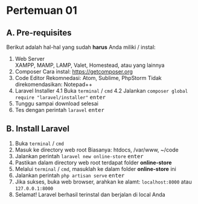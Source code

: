 # Pertemuan 01

## A. Pre-requisites

Berikut adalah hal-hal yang sudah **harus** Anda miliki / instal:

1. Web Server  
    XAMPP, MAMP, LAMP, Valet, Homestead, atau yang lainnya
2. Composer
    Cara instal: https://getcomposer.org
3. Code Editor
    Rekomnedasi: Atom, Sublime, PhpStorm
    Tidak direkomendasikan: Notepad++
4. Laravel Installer
    4.1 Buka `terminal` / `cmd`
    4.2 Jalankan `composer global require "laravel/installer"` <kbd>enter</kbd>
5. Tunggu sampai download selesai  
6. Tes dengan perintah `laravel` <kbd>enter</kbd>

## B. Install Laravel
1. Buka `terminal` / `cmd`
2. Masuk ke directory web root
    Biasanya: htdocs, /var/www, ~/code
3. Jalankan perintah `laravel new online-store` <kbd>enter</kbd>
4. Pastikan dalam directory web root terdapat folder **online-store**
5. Melalui `terminal` / `cmd`, masuklah ke dalam folder **online-store** ini
6. Jalankan perintah `php artisan serve` <kbd>enter</kbd>
7. Jika sukses, buka web browser, arahkan ke alamt: `localhost:8000` atau `127.0.0.1:8000`
8. Selamat! Laravel berhasil terinstal dan berjalan di local Anda
